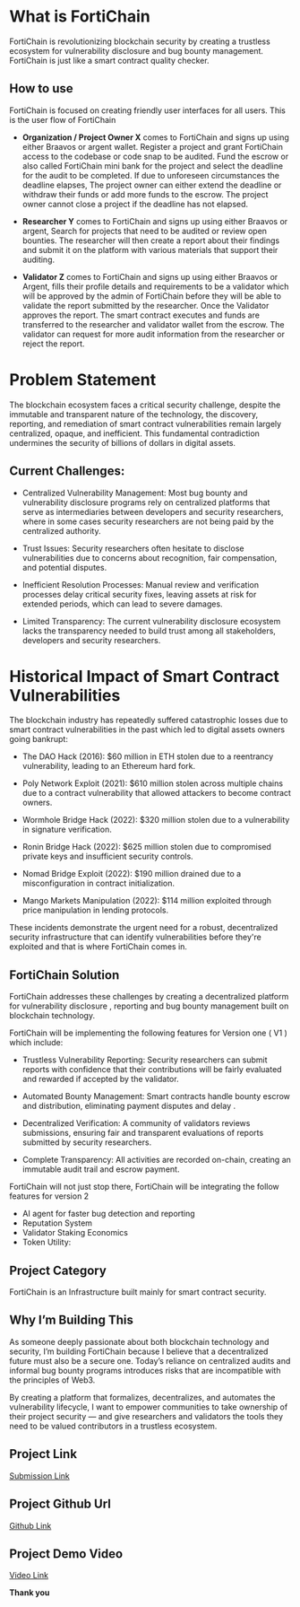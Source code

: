 # What is FortiChain

FortiChain is revolutionizing blockchain security by creating a trustless ecosystem for vulnerability disclosure and bug bounty management. FortiChain is just like a smart contract quality checker.



## How to use

FortiChain is focused on creating friendly user interfaces for all users. This is the user flow of  FortiChain


- **Organization / Project Owner X** comes to FortiChain and signs up using either Braavos or argent wallet. Register a project and grant FortiChain access to the codebase or code snap to be audited. Fund the escrow or also called FortiChain mini bank for the project and select the deadline for the audit to be completed. If due to unforeseen circumstances the deadline elapses, The project owner can either extend the deadline or withdraw their funds or add more funds to  the escrow. The project owner cannot close a project if the deadline has not elapsed.

- **Researcher Y**  comes to FortiChain and signs up using either Braavos or argent, Search for projects that need to be audited or review open bounties. The researcher will then create a report about their findings and submit it on the platform with various materials that support their auditing.


- **Validator Z** comes to FortiChain and signs up using either  Braavos or Argent, fills their profile details and requirements to be a validator which will be approved by the admin of FortiChain before they will  be able to validate the report submitted by the researcher. Once the Validator approves the report. The smart contract executes and  funds are transferred to the researcher and validator wallet from the escrow. The validator can request for more audit information from the researcher or reject the report.


# Problem Statement

The blockchain ecosystem faces a critical security challenge, despite the immutable and transparent nature of the technology, the discovery, reporting, and remediation of smart contract vulnerabilities remain largely centralized, opaque, and inefficient. This fundamental contradiction undermines the security of billions of dollars in digital assets.


## Current Challenges:

- Centralized Vulnerability Management: Most bug bounty and vulnerability disclosure programs rely on centralized platforms that serve as intermediaries between developers and security researchers, where in some cases security researchers are not being paid by the centralized authority.


- Trust Issues: Security researchers often hesitate to disclose vulnerabilities due to concerns about recognition, fair compensation, and potential disputes.


- Inefficient Resolution Processes: Manual review and verification processes delay critical security fixes, leaving assets at risk for extended periods, which can lead to severe damages.


- Limited Transparency: The current vulnerability disclosure ecosystem lacks the transparency needed to build trust among all stakeholders, developers and security researchers.


# Historical Impact of Smart Contract Vulnerabilities

The blockchain industry has repeatedly suffered catastrophic losses due to smart contract vulnerabilities in the past which led to digital assets owners going bankrupt:

- The DAO Hack (2016): $60 million in ETH stolen due to a reentrancy vulnerability, leading to an Ethereum hard fork.


- Poly Network Exploit (2021): $610 million stolen across multiple chains due to a contract vulnerability that allowed attackers to become contract owners.


- Wormhole Bridge Hack (2022): $320 million stolen due to a vulnerability in signature verification.


- Ronin Bridge Hack (2022): $625 million stolen due to compromised private keys and insufficient security controls.


- Nomad Bridge Exploit (2022): $190 million drained due to a misconfiguration in contract initialization.


- Mango Markets Manipulation (2022): $114 million exploited through price manipulation in lending protocols.


These incidents demonstrate the urgent need for a robust, decentralized security infrastructure that can identify vulnerabilities before they're exploited and that is where FortiChain comes in.

## FortiChain Solution
FortiChain addresses these challenges by creating a decentralized platform for vulnerability disclosure , reporting  and bug bounty management built on blockchain technology. 

FortiChain will be implementing the following features for Version one ( V1 ) which  include:

- Trustless Vulnerability Reporting: Security researchers can submit reports with confidence that their contributions will be fairly evaluated and rewarded if accepted by the validator.

- Automated Bounty Management: Smart contracts handle bounty escrow and distribution, eliminating payment disputes and delay .


- Decentralized Verification: A community of validators reviews submissions, ensuring fair and transparent evaluations of reports submitted by security researchers.


- Complete Transparency: All activities are recorded on-chain, creating an immutable audit trail and escrow payment.

FortiChain will not just stop there, FortiChain will be integrating the follow features for version 2

- AI agent for faster bug detection and reporting
- Reputation System
- Validator Staking Economics
- Token Utility:

## Project Category

FortiChain is an Infrastructure built mainly for smart contract security.



## Why I’m Building This
As someone deeply passionate about both blockchain technology and security, I’m building FortiChain because I believe that a decentralized future must also be a secure one. Today’s reliance on centralized audits and informal bug bounty programs introduces risks that are incompatible with the principles of Web3.

By creating a platform that formalizes, decentralizes, and automates the vulnerability lifecycle, I want to empower communities to take ownership of their project security — and give researchers and validators the tools they need to be valued contributors in a trustless ecosystem.


## Project Link

[Submission Link](forti-chain-security.vercel.app)


## Project Github Url
 
[Github Link](https://github.com/ONEONUORA/FortiChain_Security)

## Project Demo Video

[Video Link](https://www.loom.com/share/03e52b1cba084baa9a9d394009ead1fa?sid=b507bd54-6dd6-4c7f-ab33-37e90b2a2fef)


**Thank you**

